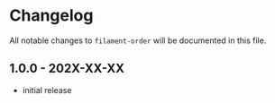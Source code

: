 # Changelog

All notable changes to `filament-order` will be documented in this file.

## 1.0.0 - 202X-XX-XX

- initial release
